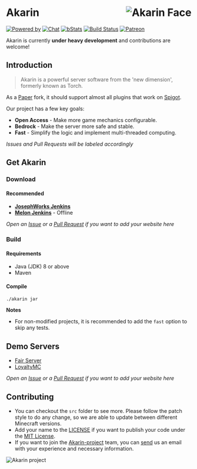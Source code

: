 # <img src="https://i.loli.net/2018/05/17/5afd869c443ef.png" alt="Akarin Face" align="right">Akarin

[![Powered by](https://img.shields.io/badge/Powered_by-Akarin_project-ee6aa7.svg?style=flat)](https://akarin.app/)
[![Chat](https://img.shields.io/badge/chat-on%20discord-7289da.svg)](https://discord.gg/fw2pJAj)
[![bStats](https://img.shields.io/badge/bStats-Torch-0099ff.svg?style=flat)](https://bstats.org/plugin/bukkit/Torch)
[![Build Status](http://josephworks.ddns.net:8080/buildStatus/icon?job=Akarin-project%2FAkarin-1.15.2)](http://josephworks.ddns.net:8080/job/Akarin-project/job/Akarin/)
[![Patreon](https://img.shields.io/badge/Patreon-Donate-yellow.svg?style=flat)](https://www.patreon.com/akarinproject)

Akarin is currently **under heavy development** and contributions are welcome!

Introduction
---

> Akarin is a powerful server software from the 'new dimension', formerly known as Torch.

As a [Paper](https://github.com/PaperMC/Paper) fork, it should support almost all plugins that work on [Spigot](https://hub.spigotmc.org/stash/projects/SPIGOT/repos/spigot/browse).

Our project has a few key goals:

* **Open Access** - Make more game mechanics configurable.
* **Bedrock** - Make the server more safe and stable.
* **Fast** - Simplify the logic and implement multi-threaded computing.

*Issues and Pull Requests will be labeled accordingly*

Get Akarin
---

### Download

#### Recommended

+ [**JosephWorks Jenkins**](http://josephworks.ddns.net:8080/job/Akarin-project/job/Akarin-1.15.2/)
+ [**Melon Jenkins**](https://ci.melon.cat/job/Akarin/) - Offline

*Open an [Issue](https://github.com/Akarin-project/Akarin/issues) or a [Pull Request](https://github.com/Akarin-project/Akarin/pulls) if you want to add your website here*

### Build

#### Requirements

* Java (JDK) 8 or above
* Maven

#### Compile

```sh
./akarin jar
```

**Notes**

* For non-modified projects, it is recommended to add the `fast` option to skip any tests.

Demo Servers
---

* [Fair Server](https://fairserver.ru)
* [LoyaltyMC](https://www.loyaltymc.net/)

*Open an [Issue](https://github.com/Akarin-project/Akarin/issues) or a [Pull Request](https://github.com/Akarin-project/Akarin/pulls) if you want to add your website here*

Contributing
---

* You can checkout the `src` folder to see more. Please follow the patch style to do any change, so we are able to update between different Minecraft versions.
* Add your name to the [LICENSE](https://github.com/Akarin-project/Akarin/blob/master/LICENSE.md) if you want to publish your code under the [MIT License](https://github.com/Akarin-project/Akarin/blob/master/licenses/MIT.md).
* If you want to join the [Akarin-project](https://github.com/Akarin-project) team, you can [send](mailto://kira@kira.moe) us an email with your experience and necessary information.

![Akarin project](https://i.loli.net/2018/05/13/5af7fbbfbcddf.png)

